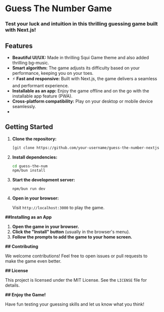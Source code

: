 # Guess The Number Game

### Test your luck and intuition in this thrilling guessing game built with Next.js!

## Features

-  **Beautiful UI/UX:** Made in thrilling Squi Game theme and also added thrilling bg-music.
-  **Smart algorithm:** The game adjusts its difficulty based on your performance, keeping you on your toes.
- ⚡ **Fast and responsive:** Built with Next.js, the game delivers a seamless and performant experience.
-  **Installable as an app:** Enjoy the game offline and on the go with the installable app feature (PWA).
-  **Cross-platform compatibility:** Play on your desktop or mobile device seamlessly.
-  
## Getting Started

1. **Clone the repository:**

   ```bash
   [git clone https://github.com/your-username/guess-the-number-nextjs.git](https://github.com/Xeven777/guess-the-num.git)
   ```

2. **Install dependencies:**

   ```bash
   cd guess-the-num
   npm/bun install
   ```

3. **Start the development server:**

   ```bash
   npm/bun run dev
   ```

4. **Open in your browser:**

   Visit `http://localhost:3000` to play the game.

**##Installing as an App**

1. **Open the game in your browser.**
2. **Click the "Install" button** (usually in the browser's menu).
3. **Follow the prompts to add the game to your home screen.**

**## Contributing**

We welcome contributions! Feel free to open issues or pull requests to make the game even better.

**## License**

This project is licensed under the MIT License. See the `LICENSE` file for details.

**## Enjoy the Game!**

Have fun testing your guessing skills and let us know what you think! 
